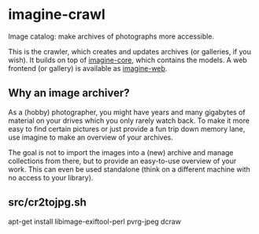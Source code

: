 imagine-crawl
=============

Image catalog: make archives of photographs more accessible.

This is the crawler, which creates and updates archives (or galleries, if you
wish). It builds on top of [imagine-core](https://github.com/aquatix/imagine-core),
which contains the models. A web frontend (or gallery) is available as
[imagine-web](https://github.com/aquatix/imagine-web).


## Why an image archiver?

As a (hobby) photographer, you might have years and many gigabytes of material
on your drives which you only rarely watch back. To make it more easy to find
certain pictures or just provide a fun trip down memory lane, use imagine to
make an overview of your archives.

The goal is not to import the images into a (new) archive and manage collections
from there, but to provide an easy-to-use overview of your work. This can even
be used standalone (think on a different machine with no access to your library).

src/cr2tojpg.sh
---------------
apt-get install libimage-exiftool-perl pvrg-jpeg dcraw
